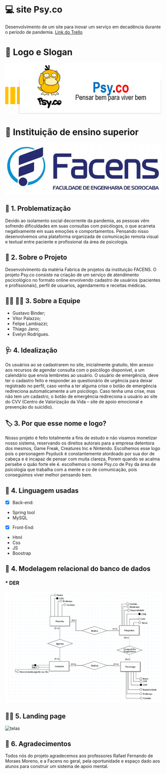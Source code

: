# :computer: site Psy.co
 Desenvolvimento de um site para inovar um serviço em decadência durante o período de pandemia.
 [Link do Trello](https://trello.com/b/BrYr0UIX/backlog-fábrica) 
 
# :triangular_flag_on_post: Logo e Slogan
![Logo e Slogan](https://github.com/Evelyn-RR/site-psyco/blob/main/Readme.imgs/Captura%20de%20Tela%20(235).png)
 
# :school: Instituição de ensino superior
![Instituição](https://github.com/Evelyn-RR/site-psyco/blob/main/Readme.imgs/facens.jpg)
 
 ## :red_circle:  **1. Problematização**
Devido ao isolamento social decorrente da pandemia, as pessoas vêm sofrendo dificuldades em suas consultas com psicólogos, o que acarreta negativamente em suas emoções e comportamentos. Pensando nisso desenvolvemos uma plataforma organizada de comunicação remota visual e textual entre paciente e profissional da área de psicologia.

 ## :dart: **2.  Sobre o Projeto**
Desenvolvimento da matéria Fabrica de projetos da instituição FACENS. O projeto Psy.co consiste na criação de um serviço de atendimento pscicológico no formato online envolvendo cadastro de usuários (pacientes e profissionais), perfil de usuarios, agendamento e receitas médicas.<br />


## :woman_technologist: :man_technologist: **3.  Sobre a Equipe**
*  Gustavo Binder;
*  Vitor Palazzo;
*  Felipe Lambiazzi;
*  Thiago Jano;
*  Evelyn Rodrigues.

 ## :stethoscope: **4.  Idealização**
 Os usuários ao se cadastrarem no site, inicialmente gratuito, têm acesso aos recursos de agendar consulta com o psicólogo disponível, a um calendário que envia lembretes ao usuário.
	O usuário de emergência, deve ter o cadastro feito e responder ao questionário de urgência para deixar registrado no perfil, caso venha a ter alguma crise o botão de emergência redireciona automaticamente a um psicólogo. 
	Caso tenha uma crise, mas não tem um cadastro, o botão de emergência redireciona o usuário ao site do CVV (Centro de Valorização da Vida – site de apoio emocional e prevenção do suicídio).

## :label: **3.  Por que esse nome e logo?**
Nosso projeto é feito totalmente a fins de estudo e não visamos monetizar nosso sistema, reservando os direitos autorais para a empresa detentora dos mesmos, Game Freak, Creatures Inc e Nintendo. Escolhemos esse logo pois o personagem Psyduck é constantemente atordoado por sua dor de cabeça e é incapaz de pensar com muita clareza, Porem quando se acalma persebe o quão forte ele é. escolhemos o nome Psy.co de Psy da área de psicologia que trabalha com a mente e co de comunicação, pois conseguimos viver melhor pensando bem.

## :briefcase: **4.  Linguagem usadas**
- [x] Back-end:
- Spring tool 
- MySQL

- [x] Front-End:
- Html
- Css
- JS
- Boostrap


##  :pushpin: **4. Modelagem relacional do banco de dados**
### *  DER <br />
![DER](https://github.com/Evelyn-RR/site-psyco/blob/main/Readme.imgs/Captura%20de%20Tela%20(236).png)

## :technologist: **5. Landing page**
![telas](https://github.com/Evelyn-RR/site-psyco/blob/main/Readme.imgs/video%20para%20o%20github%20(1).gif)

## :pray: **6. Agradecimentos**
Todos nós do projeto agradecemos aos professores Rafael Fernando de Moraes Moreno, e a Facens no geral, pela oportunidade e espaço dado aos alunos para construir um sistema de apoio mental.
